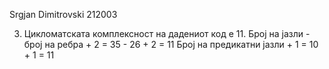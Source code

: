 Srgjan Dimitrovski 212003

3. Цикломатската комплексност на дадениот код е 11. 
Број на јазли - број на ребра + 2 = 35 - 26 + 2 = 11
Број на предикатни јазли + 1 = 10 + 1 = 11

